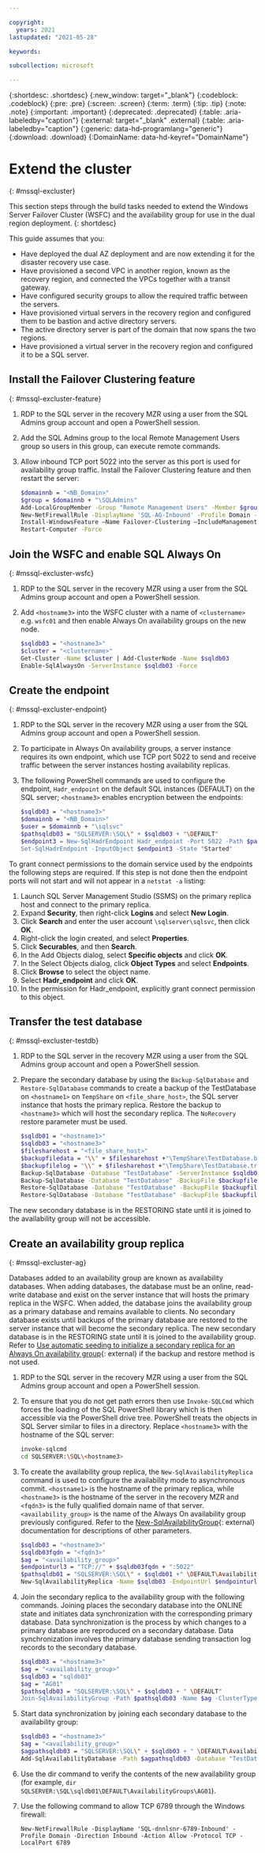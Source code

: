 ```yaml
---

copyright:
  years: 2021
lastupdated: "2021-05-28"

keywords:

subcollection: microsoft

---
```


{:shortdesc: .shortdesc}
{:new_window: target="_blank"}
{:codeblock: .codeblock}
{:pre: .pre}
{:screen: .screen}
{:term: .term}
{:tip: .tip}
{:note: .note}
{:important: .important}
{:deprecated: .deprecated}
{:table: .aria-labeledby="caption"}
{:external: target="_blank" .external}
{:table: .aria-labeledby="caption"}
{:generic: data-hd-programlang="generic"}
{:download: .download}
{:DomainName: data-hd-keyref="DomainName"}

# Extend the cluster
{: #mssql-excluster}

This section steps through the build tasks needed to extend the Windows Server Failover Cluster (WSFC) and the availability group for use in the dual region deployment. 
{: shortdesc}

This guide assumes that you:

* Have deployed the dual AZ deployment and are now extending it for the disaster recovery use case.
* Have provisioned a second VPC in another region, known as the recovery region, and connected the VPCs together with a transit gateway.
* Have configured security groups to allow the required traffic between the servers.
* Have provisioned virtual servers in the recovery region and configured them to be bastion and active directory servers.
* The active directory server is part of the domain that now spans the two regions.
* Have provisioned a virtual server in the recovery region and configured it to be a SQL server.

## Install the Failover Clustering feature
{: #mssql-excluster-feature}

1. RDP to the SQL server in the recovery MZR using a user from the SQL Admins group account and open a PowerShell session.
2. Add the SQL Admins group to the local Remote Management Users group so users in this group, can execute remote commands.
3. Allow inbound TCP port 5022 into the server as this port is used for availability group traffic. Install the Failover Clustering feature and then restart the server:

   ```sh
   $domainnb = "<NB_Domain>"
   $group = $domainnb + "\SQLAdmins"
   Add-LocalGroupMember -Group "Remote Management Users" -Member $group
   New-NetFirewallRule -DisplayName 'SQL-AG-Inbound' -Profile Domain -Direction Inbound -Action Allow -Protocol TCP -LocalPort 5022
   Install-WindowsFeature –Name Failover-Clustering –IncludeManagementTools
   Restart-Computer -Force
   ```

## Join the WSFC and enable SQL Always On
{: #mssql-excluster-wsfc}

1. RDP to the SQL server in the recovery MZR using a user from the SQL Admins group account and open a PowerShell session.
2. Add `<hostname3>` into the WSFC cluster with a name of `<clustername>` e.g. `wsfc01` and then enable Always On availability groups on the new node.

   ```sh
   $sqldb03 = "<hostname3>"
   $cluster = "<clustername>"
   Get-Cluster -Name $cluster | Add-ClusterNode -Name $sqldb03
   Enable-SqlAlwaysOn -ServerInstance $sqldb03 -Force
   ```

## Create the endpoint
{: #mssql-excluster-endpoint}

1. RDP to the SQL server in the recovery MZR using a user from the SQL Admins group account and open a PowerShell session.
2. To participate in Always On availability groups, a server instance requires its own endpoint, which use TCP port 5022 to send and receive traffic between the server instances hosting availability replicas.
3. The following PowerShell commands are used to configure the endpoint, `Hadr_endpoint` on the default SQL instances (DEFAULT) on the SQL server; `<hostname3>` enables encryption between the endpoints:

   ```sh
   $sqldb03 = "<hostname3>"
   $domainnb = "<NB_Domain>"
   $user = $domainnb + "\sqlsvc"
   $pathsqldb03 = "SQLSERVER:\SQL\" + $sqldb03 + "\DEFAULT"
   $endpoint3 = New-SqlHadrEndpoint Hadr_endpoint -Port 5022 -Path $pathsqldb03 -Encryption Required -EncryptionAlgorithm Aes -Owner $user
   Set-SqlHadrEndpoint -InputObject $endpoint3 -State "Started"
   ```

To grant connect permissions to the domain service used by the endpoints the following steps are required. If this step is not done then the endpoint ports will not start and will not appear in a `netstat -a` listing:

1. Launch SQL Server Management Studio (SSMS) on the primary replica host and connect to the primary replica.
2. Expand **Security**, then right-click **Logins** and select **New Login**.
3. Click **Search** and enter the user account `\sqlserver\sqlsvc`, then click **OK**.
4. Right-click the login created, and select **Properties**.
5. Click **Securables**, and then **Search**.
6. In the Add Objects dialog, select **Specific objects** and click **OK**.
7. In the Select Objects dialog, click **Object Types** and select **Endpoints**.
8. Click **Browse** to select the object name.
9. Select **Hadr_endpoint** and click **OK**.
10. In the permission for Hadr_endpoint, explicitly grant connect permission to this object.

## Transfer the test database
{: #mssql-excluster-testdb}

1. RDP to the SQL server in the recovery MZR using a user from the SQL Admins group account and open a PowerShell session.
2. Prepare the secondary database by using the `Backup-SqlDatabase` and `Restore-SqlDatabase` commands to create a backup of the TestDatabase on `<hostname1>` on `TempShare` on `<file_share_host>`, the SQL server instance that hosts the primary replica. Restore the backup to `<hostname3>` which will host the secondary replica. The `NoRecovery` restore parameter must be used.

   ```sh
   $sqldb01 = "<hostname1>"
   $sqldb03 = "<hostname3>"
   $filesharehost = "<file_share_host>"
   $backupfiledata = "\\" + $filesharehost +"\TempShare\TestDatabase.bak"
   $backupfilelog = "\\" + $filesharehost +"\TempShare\TestDatabase.trn"
   Backup-SqlDatabase -Database "TestDatabase" -ServerInstance $sqldb01 -BackupFile $backupfiledata -CopyOnly
   Backup-SqlDatabase -Database "TestDatabase" -BackupFile $backupfilelog -ServerInstance $sqldb01 -BackupAction Log -CopyOnly
   Restore-SqlDatabase -Database "TestDatabase" -BackupFile $backupfiledata -ServerInstance $sqldb03 -NoRecovery  
   Restore-SqlDatabase -Database "TestDatabase" -BackupFile $backupfilelog -ServerInstance $sqldb03 -RestoreAction Log -NoRecovery
   ```

The new secondary database is in the RESTORING state until it is joined to the availability group will not be accessible.

## Create an availability group replica
{: #mssql-excluster-ag}

Databases added to an availability group are known as availability databases. When adding databases, the database must be an online, read-write database and exist on the server instance that will hosts the primary replica in the WSFC. When added, the database joins the availability group as a primary database and remains available to clients. No secondary database exists until backups of the primary database are restored to the server instance that will become the secondary replica. The new secondary database is in the RESTORING state until it is joined to the availability group. Refer to [Use automatic seeding to initialize a secondary replica for an Always On availability group](https://docs.microsoft.com/en-us/sql/database-engine/availability-groups/windows/automatic-seeding-secondary-replicas?view=sql-server-ver15){: external} if the backup and restore method is not used.

1. RDP to the SQL server in the recovery MZR using a user from the SQL Admins group account and open a PowerShell session.
2. To ensure that you do not get path errors then use `Invoke-SQLCmd` which forces the loading of the SQL PowerShell library which is then accessible via the PowerShell drive tree. PowerShell treats the objects in SQL Server similar to files in a directory. Replace `<hostname3>` with the hostname of the SQL server:

   ```sh
   invoke-sqlcmd
   cd SQLSERVER:\SQL\<hostname3>
   ```

3. To create the availability group replica, the `New-SqlAvailabilityReplica` command is used to configure the availability mode to asynchronous commit. `<hostname1>` is the hostname of the primary replica, while `<hostname3>` is the hostname of the server in the recovery MZR and `<fqdn3>` is the fully qualified domain name of that server. `<availability_group>` is the name of the Always On availability group previously configured. Refer to the [New-SqlAvailabilityGroup](https://docs.microsoft.com/en-us/powershell/module/sqlserver/new-sqlavailabilitygroup?view=sqlserver-ps){: external} documentation for descriptions of other parameters.

   ```sh
   $sqldb03 = "<hostname3>"
   $sqldb03fqdn = "<fqdn3>"
   $ag = "<availability_group>"
   $endpointurl3 = "TCP://" + $sqldb03fqdn + ":5022"
   $pathsqldb01 = "SQLSERVER:\SQL\" + $sqldb01 +" \DEFAULT\AvailabilityGroups\" + $ag
   New-SqlAvailabilityReplica -Name $sqldb03 -EndpointUrl $endpointurl3 -FailoverMode Manual -AvailabilityMode AsynchronousCommit -ConnectionModeInSecondaryRole    AllowNoConnections -Path $pathsqldb01
   ```

4. Join the secondary replica to the availability group with the following commands. Joining places the secondary database into the ONLINE state and initiates data synchronization with the corresponding primary database. Data synchronization is the process by which changes to a primary database are reproduced on a secondary database. Data synchronization involves the primary database sending transaction log records to the secondary database.

   ```sh
   $sqldb03 = "<hostname3>"
   $ag = "<availability_group>"
   $sqldb03 = "sqldb03"
   $ag = "AG01"
   $pathsqldb03 = "SQLSERVER:\SQL\" + $sqldb03 + " \DEFAULT"
   Join-SqlAvailabilityGroup -Path $pathsqldb03 -Name $ag -ClusterType WSFC
   ```

5. Start data synchronization by joining each secondary database to the availability group:

   ```sh
   $sqldb03 = "<hostname3>"
   $ag = "<availability_group>"
   $agpathsqldb03 = "SQLSERVER:\SQL\" + $sqldb03 + " \DEFAULT\AvailabilityGroups\" + $ag
   Add-SqlAvailabilityDatabase -Path $agpathsqldb03 -Database "TestDatabase"
   ```
6. Use the dir command to verify the contents of the new availability group (for example, `dir SQLSERVER:\SQL\sqldb01\DEFAULT\AvailabilityGroups\AG01`).
7. Use the following command to allow TCP 6789 through the Windows firewall:

   `New-NetFirewallRule -DisplayName 'SQL-dnnlsnr-6789-Inbound' -Profile Domain -Direction Inbound -Action Allow -Protocol TCP -LocalPort 6789`
